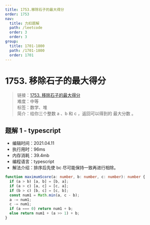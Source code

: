 ```yaml
---
title: 1753.移除石子的最大得分
order: 1753
nav:
  title: 力扣题解
  path: /leetcode
  order: 3
  order: 3
group:
  title: 1701-1800
  path: /1701-1800
  order: 1701
---
```


# 1753. 移除石子的最大得分

> 链接：[1753. 移除石子的最大得分](https://leetcode-cn.com/problems/maximum-score-from-removing-stones/)  
> 难度：中等  
> 标签：数学、堆  
> 简介：给你三个整数 a 、b 和 c ，返回可以得到的 最大分数 。

## 题解 1 - typescript

- 编辑时间：2021.04.11
- 执行用时：96ms
- 内存消耗：39.4mb
- 编程语言：typescript
- 解法介绍：排序后先使 bc 尽可能保持一致再进行相除。

```typescript
function maximumScore(a: number, b: number, c: number): number {
  if (a > b) [a, b] = [b, a];
  if (a > c) [a, c] = [c, a];
  if (b > c) [b, c] = [c, b];
  const num1 = Math.min(a, c - b);
  a -= num1;
  c -= num1;
  if (a === 0) return num1 + b;
  else return num1 + (a >> 1) + b;
}
```
